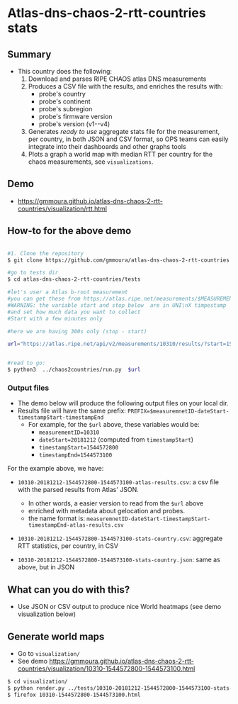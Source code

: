 # Atlas-dns-chaos-2-rtt-countries stats


## Summary 

   * This country does the following:
      1. Download and parses RIPE CHAOS atlas DNS measurements
      1. Produces a CSV file with the results, and enriches the results with:
         * probe's country
         * probe's continent
         * probe's subregion
         * probe's firmware version
         * probe's version (v1--v4)
      1. Generates *ready to use* aggregate stats file for the measurement, per country,
      in both JSON and CSV format, so OPS teams can easily integrate into their dashboards and 
      other graphs tools
      1. Plots a graph a world map with median RTT per country for the chaos measurements, see ``visualizations``.
      
      

## Demo
   * https://gmmoura.github.io/atlas-dns-chaos-2-rtt-countries/visualization/rtt.html
 
 
## How-to for the above demo 

 ```bash
 
 #1. Clone the repository
 $ git clone https://github.com/gmmoura/atlas-dns-chaos-2-rtt-countries.git
 
 #go to tests dir
 $ cd atlas-dns-chaos-2-rtt-countries/tests
 
 #let's user a Atlas b-root measurement
 #you can get these from https://atlas.ripe.net/measurements/$MEASUREMENT_ID/#!download
 #WARNING: the variable start and stop below  are in UNI\nX timpestamp
 #and set how much data you want to collect
 #Start with a few minutes only
 
 #here we are having 300s only (stop - start)
 
 url="https://atlas.ripe.net/api/v2/measurements/10310/results/?start=1544572800&stop=1544573100&format=json"
 
 
 #read to go:
 $ python3  ../chaos2countries/run.py  $url
 
  ```   
  
### Output files


   * The demo below will produce the following output files on your local dir.
   * Results file will have the same prefix: ``PREFIX=$measuremnetID-dateStart-timestampStart-timestampEnd``
      * For example, for the ``$url`` above, these variables would be:
         *  ``measurementID=10310``
         *  ``dateStart=20181212`` (computed from ``timestampStart``)
         *  ``timestampStart=1544572800``
         *  ``timestampEnd=1544573100``
         
   For the example above, we have:      
   * ``10310-20181212-1544572800-1544573100-atlas-results.csv``: a csv file with the parsed results from Atlas' JSON. 
       * In other words,  a easier version to read from the ``$url`` above
       * enriched with metadata about gelocation and probes.
       * the name format is: `measuremnetID-dateStart-timestampStart-timestampEnd-atlas-results.csv`
       
   * ``10310-20181212-1544572800-1544573100-stats-country.csv``: aggregate RTT statistics,  per country, in CSV
   * ``10310-20181212-1544572800-1544573100-stats-country.json``: same as above, but in JSON


##  What can you do with this?
 
   * Use JSON or CSV output to produce nice World heatmaps (see demo visualization below)
   
##  Generate world maps
   * Go to ``visualization/``
   * See demo https://gmmoura.github.io/atlas-dns-chaos-2-rtt-countries/visualization/10310-1544572800-1544573100.html
   
``` bash
$ cd visualization/
$ python render.py ../tests/10310-20181212-1544572800-1544573100-stats-country.csv
$ firefox 10310-1544572800-1544573100.html

```
